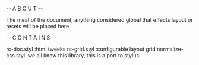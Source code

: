 -- A B O U T --

The meat of the document, anything considered global that effects layout or resets will be placed here.

-- C O N T A I N S --

rc-doc.styl							:html tweeks
rc-grid.styl						:configurable layout grid
normalize-css.styl			:we all know this library, this is a port to stylus